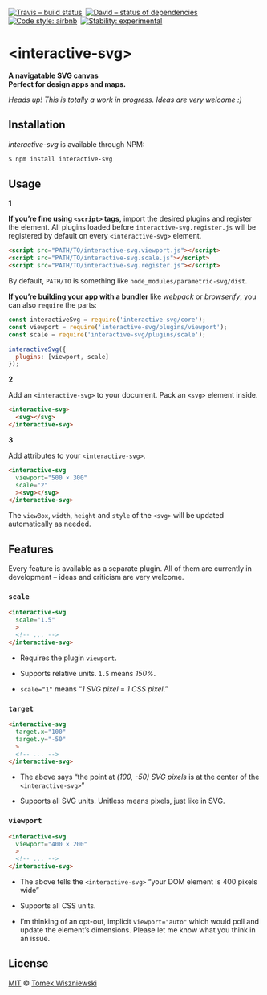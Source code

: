 [![Travis – build status](https://img.shields.io/travis/tomekwi/interactive-svg/master.svg?style=flat-square)](https://travis-ci.org/tomekwi/interactive-svg) [![David – status of dependencies](https://img.shields.io/david/tomekwi/interactive-svg.svg?style=flat-square)](https://david-dm.org/tomekwi/interactive-svg) [![Code style: airbnb](https://img.shields.io/badge/code%20style-airbnb-blue.svg?style=flat-square)](https://github.com/airbnb/javascript) [![Stability: experimental](https://img.shields.io/badge/stability-experimental-yellow.svg?style=flat-square)](https://nodejs.org/api/documentation.html#documentation_stability_index)




# &lt;interactive-svg&gt;

**A navigatable SVG canvas  
Perfect for design apps and maps.**

*Heads up! This is totally a work in progress. Ideas are very welcome :)*




## Installation

*interactive-svg* is available through NPM:

```sh
$ npm install interactive-svg
```




## Usage

**1**

**If you’re fine using `<script>` tags,** import the desired plugins and register the element. All plugins loaded before `interactive-svg.register.js` will be registered by default on every `<interactive-svg>` element.

```html
<script src="PATH/TO/interactive-svg.viewport.js"></script>
<script src="PATH/TO/interactive-svg.scale.js"></script>
<script src="PATH/TO/interactive-svg.register.js"></script>
```

By default, `PATH/TO` is something like `node_modules/parametric-svg/dist`.


**If you’re building your app with a bundler** like *webpack* or *browserify*, you can also `require` the parts:

```js
const interactiveSvg = require('interactive-svg/core');
const viewport = require('interactive-svg/plugins/viewport');
const scale = require('interactive-svg/plugins/scale');

interactiveSvg({
  plugins: [viewport, scale]
});
```


**2**

Add an `<interactive-svg>` to your document. Pack an `<svg>` element inside.

```html
<interactive-svg>
  <svg></svg>
</interactive-svg>
```


**3**

Add attributes to your `<interactive-svg>`.

```html
<interactive-svg
  viewport="500 × 300"
  scale="2"
  ><svg></svg>
</interactive-svg>
```

The `viewBox`, `width`, `height` and `style` of the `<svg>` will be updated automatically as needed.




## Features

Every feature is available as a separate plugin. All of them are currently in development – ideas and criticism are very welcome.


### `scale`

```html
<interactive-svg
  scale="1.5"
  >
  <!-- ... -->
</interactive-svg>
```

- Requires the plugin `viewport`.

- Supports relative units. `1.5` means *150%*.

- `scale="1"` means “*1 SVG pixel* = *1 CSS pixel*.”


### `target`

```html
<interactive-svg
  target.x="100"
  target.y="-50"
  >
  <!-- ... -->
</interactive-svg>
```

- The above says “the point at *(100, -50) SVG pixels* is at the center of the `<interactive-svg>`”

- Supports all SVG units. Unitless means pixels, just like in SVG.


### `viewport`

```html
<interactive-svg
  viewport="400 × 200"
  >
  <!-- ... -->
</interactive-svg>
```

- The above tells the `<interactive-svg>` “your DOM element is 400 pixels wide”

- Supports all CSS units.

- I’m thinking of an opt-out, implicit `viewport="auto"` which would poll and update the element’s dimensions. Please let me know what you think in an issue.




## License

[MIT][] © [Tomek Wiszniewski][]

[MIT]: ./License.md
[Tomek Wiszniewski]: https://github.com/tomekwi
